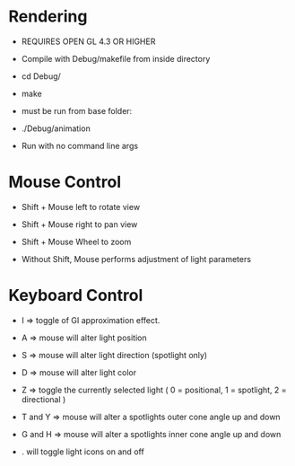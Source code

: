 Rendering
=========

* REQUIRES OPEN GL 4.3 OR HIGHER

* Compile with Debug/makefile from inside directory

* cd Debug/

* make

* must be run from base folder:

* ./Debug/animation

* Run with no command line args

Mouse Control
=============

* Shift + Mouse left to rotate view

* Shift + Mouse right to pan view

* Shift + Mouse Wheel to zoom

* Without Shift, Mouse performs adjustment of light parameters

Keyboard Control
===============

* I => toggle of GI approximation effect.

* A => mouse will alter light position

* S => mouse will alter light direction (spotlight only)

* D => mouse will alter light color

* Z => toggle the currently selected light ( 0 = positional, 1 = spotlight, 2 = directional )

* T and Y => mouse will alter a spotlights outer cone angle up and down

* G and H => mouse will alter a spotlights inner cone angle up and down

* . will toggle light icons on and off

